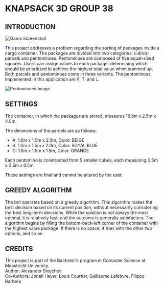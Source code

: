 # KNAPSACK 3D GROUP 38

## INTRODUCTION

![Game Screenshot](https://i.ibb.co/d007TZT/Image-21-01-24-at-20-09.jpg)

This project addresses a problem regarding the sorting of packages inside a cargo container. The packages are divided into two categories: cubical parcels and pentominoes. Pentominoes are composed of five equal-sized squares. Users can assign values to each package, determining which should be prioritized to achieve the highest total value when summed up. Both parcels and pentominoes come in three variants. The pentominoes implemented in this application are P, T, and L.

![Pentominoes Image](https://www.cimt.org.uk/resources/puzzles/pentoes/pents1.gif)

## SETTINGS

The container, in which the packages are stored, measures 16.5m x 2.5m x 4.0m.

The dimensions of the parcels are as follows:  
- A: 1.0m x 1.0m x 2.0m, Color: BEIGE  
- B: 1.0m x 1.5m x 2.0m, Color: ROYAL BLUE  
- C: 1.5m x 1.5m x 1.5m, Color: ORANGE  

Each pentomino is constructed from 5 smaller cubes, each measuring 0.5m x 0.5m x 0.5m.

These settings are final and cannot be altered by the user.

## GREEDY ALGORITHM

The bot operates based on a greedy algorithm. This algorithm makes the best decision based on its current position, without necessarily considering the best long-term decisions. While the solution is not always the most optimal, it is relatively fast, and the outcome is generally satisfactory. The algorithm begins by filling the bottom-back-left corner of the container with the highest value package. If there is no space, it tries with the other two options, and so on.

## CREDITS

This project is part of the Bachelor's program in Computer Science at Maastricht University.  
Author: Alexander Stoychev  
Co-Authors: Jonah Heyer, Louis Courtier, Guillaume Lefebvre, Filippo Barbera


